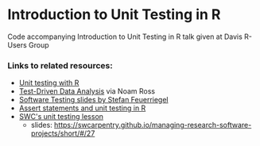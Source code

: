 # Introduction to Unit Testing in R

Code accompanying Introduction to Unit Testing in R talk given at Davis R-Users Group

### Links to related resources:

 - [Unit testing with R](https://www.r-bloggers.com/unit-testing-with-r/)
 - [Test-Driven Data Analysis](http://www.tdda.info/) via Noam Ross
 - [Software Testing slides by Stefan Feuerriegel](http://www.is.uni-freiburg.de/ressourcen/algorithm-design-and-software-engineering-oeffentlicher-zugriff/11_softwaretesting.pdf)
 - [Assert statements and unit testing in R](https://www.youtube.com/watch?v=S1xYrEpEoJs)
 - [SWC's unit testing lesson](http://nicercode.github.io/2014-02-13-UNSW/lessons/45-testing/)
   * slides: https://swcarpentry.github.io/managing-research-software-projects/short/#/27
 
